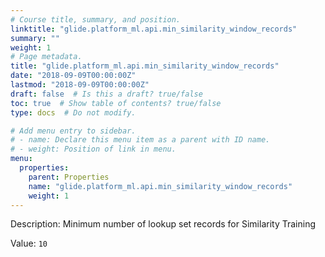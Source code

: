 ```yaml
---
# Course title, summary, and position.
linktitle: "glide.platform_ml.api.min_similarity_window_records"
summary: ""
weight: 1
# Page metadata.
title: "glide.platform_ml.api.min_similarity_window_records"
date: "2018-09-09T00:00:00Z"
lastmod: "2018-09-09T00:00:00Z"
draft: false  # Is this a draft? true/false
toc: true  # Show table of contents? true/false
type: docs  # Do not modify.

# Add menu entry to sidebar.
# - name: Declare this menu item as a parent with ID name.
# - weight: Position of link in menu.
menu:
  properties:
    parent: Properties
    name: "glide.platform_ml.api.min_similarity_window_records"
    weight: 1
---
```


Description: Minimum number of lookup set records for Similarity Training


Value: `10`